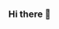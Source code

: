 ### Hi there 👋

<!--

👋 Data Analyst | Python Enthusiast | Machine Learning Enthusiast | Robotics

🚀 Currently working on projects in data science .

🎓 Electronics & Telecommunication Engineering Graduate | Passionate about leveraging technology to solve real-world problems.

💻 Skills: Python, Machine Learning, Flask, NLP, SQL, PCB Design, Robotics.

📧 Connect with me: krishnakokate123@gmail.com | https://www.linkedin.com/in/krishna-kokate-20052002k/ 

-->
